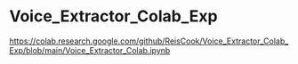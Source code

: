 # Voice_Extractor_Colab_Exp

https://colab.research.google.com/github/ReisCook/Voice_Extractor_Colab_Exp/blob/main/Voice_Extractor_Colab.ipynb
